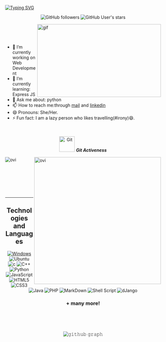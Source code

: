 [![Typing SVG](https://readme-typing-svg.herokuapp.com/?lines=I'm+Anunaya;I'm+an+AI+enthusiastist!&center=true&font=Architects+Daughter&size=30&width=1200)](https://git.io/typing-svg)

<p align=center>
 <img alt="GitHub followers" src="https://img.shields.io/github/followers/Anunaya07?color=g&logo=github&style=for-the-badge">
 <!-- <img src="https://gpvc.arturio.dev/AKSHATNEMA" alt="profile views"> -->
  <img alt="GitHub User's stars" src="https://img.shields.io/github/stars/Anunaya07?affiliations=OWNER&color=B&logo=github&style=for-the-badge">
  
</p>
<!-- https://camo.githubusercontent.com/992babdffd8c74a1502de375fbdf7e4d54773242/68747470733a2f2f6d656469612e67697068792e636f6d2f6d656469612f53576f536b4e36447854737a71494b4571762f67697068792e676966 -->
<img src="gif.gif" width="400px" height="235px" alt=gif align="right"> 
<br />
<br>
<br>

  - 🔭 I’m currently working on Web Development
  - 🌱 I’m currently learning: Express JS
  - 💬 Ask me about: python
  - 📫 How to reach me:through [mail](mailto:20BCS001@iiitdmj.ac.in) and [linkedin](https://www.linkedin.com/in/anunaya-a-a01b56202/)
  - 😄 Pronouns: She/Her.
  - ⚡ Fun fact: I am a lazy person who likes travelling(#irony)😄.

<br />

<!-- <br />
<br />
<br>
<img src="https://camo.githubusercontent.com/992babdffd8c74a1502de375fbdf7e4d54773242/68747470733a2f2f6d656469612e67697068792e636f6d2f6d656469612f53576f536b4e36447854737a71494b4571762f67697068792e676966" width="400px" alt=gif align="right"> 
<br />

-🔭 I’m currently working on Web Development
-🌱 I’m currently learning: Express JS
-💬 Ask me about: python
-📫 How to reach me:through [gmail](mailto:20BCS001@iiitdmj.ac.in) and [linkedin](https://www.linkedin.com/in/anunaya-a-a01b56202/)
-😄 Pronouns: She/Her.
-⚡ Fun fact: I am a lazy person who likes travelling(#irony)😄.

<br />
<br />
<br />
<br /> -->


<p align="center">
 <img src="https://media.giphy.com/media/W5eoZHPpUx9sapR0eu/giphy.gif" width="50px" alt="Git"/>&nbsp;<i><b>Git Activeness</b></i></p>
 
<p><img align="left" src="https://github-readme-stats.vercel.app/api/top-langs?username=Anunaya07&show_icons=true&locale=en&layout=compact&theme=gruvbox" alt="ovi" /></p>
<p>&nbsp;<img align="right" src="https://github-readme-stats.vercel.app/api?username=Anunaya07&show_icons=true&locale=en&theme=gruvbox" alt="ovi" width="410" /></p>
<br><br><br><br><br>

<hr>

<h2 align="center">
Technologies and Languages </h2>
<div align="center">

[![Windows](https://img.shields.io/badge/Windows-0078D6?style=flat-square&logoColor=white)]()
![Ubuntu](https://img.shields.io/badge/Ubuntu-E95420?style=flat-square&logo=ubuntu&logoColor=white)
![c](https://img.shields.io/badge/C-00599C?style=flat-square&logo=c&logoColor=white)
![C++](https://img.shields.io/badge/-C++-007ACC?style=flat-square&logo=cplusplus&logoColor=white)
![Python](https://img.shields.io/badge/Python-14354C?style=flat-square&logo=python&logoColor=white)
![JavaScript](https://img.shields.io/badge/-JavaScript-black?style=flat-square&logo=javascript)
![HTML5](https://img.shields.io/badge/HTML5-E34F26?style=flat-square&logo=html5&logoColor=white)
![CSS3](https://img.shields.io/badge/CSS3-1572B6?style=flat-square&logo=css3&logoColor=white)
![Java](https://img.shields.io/badge/-Java-007396?style=flat-square&logo=java)
![PHP](https://img.shields.io/badge/PHP-777BB4?style=flat-square&logo=php&logoColor=white)
![MarkDown](https://img.shields.io/badge/Markdown-000000?style=flat-square&logo=markdown&logoColor=white)
![Shell Script](https://img.shields.io/badge/Shell_Script-121011?style=flat-square&logo=gnu-bash&logoColor=white)
![dJango](https://img.shields.io/badge/Django-092E20?style=flat-square&logo=django&logoColor=white)
<div>
<h3> + many more! </h3>
<br>
<br>
<br>


![𝚐𝚒𝚝𝚑𝚞𝚋 𝚐𝚛𝚊𝚙𝚑](https://activity-graph.herokuapp.com/graph?username=Anunaya07&theme=gruvbox&hide_border=true&area=true)

